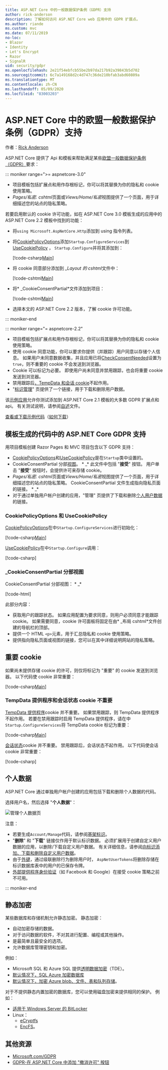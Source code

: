 ```yaml
---
title: ASP.NET Core 中的一般数据保护条例（GDPR）支持
author: rick-anderson
description: 了解如何访问 ASP.NET Core web 应用中的 GDPR 扩展点。
ms.author: riande
ms.custom: mvc
ms.date: 07/11/2019
no-loc:
- Blazor
- Identity
- Let's Encrypt
- Razor
- SignalR
uid: security/gdpr
ms.openlocfilehash: 2e21f54ebfcb55be2b97da217b92a39843b5d702
ms.sourcegitcommit: 6c7a149168d2c4d747c36de210bfab3abd60809a
ms.translationtype: MT
ms.contentlocale: zh-CN
ms.lasthandoff: 05/09/2020
ms.locfileid: "83003203"
---
```

# <a name="eu-general-data-protection-regulation-gdpr-support-in-aspnet-core"></a>ASP.NET Core 中的欧盟一般数据保护条例（GDPR）支持

作者：[Rick Anderson](https://twitter.com/RickAndMSFT)

ASP.NET Core 提供了 Api 和模板来帮助满足某些[欧盟一般数据保护条例（GDPR）](https://ec.europa.eu/info/law/law-topic/data-protection/reform/what-does-general-data-protection-regulation-gdpr-govern_en)要求：

::: moniker range=">= aspnetcore-3.0"

* 项目模板包括扩展点和用作存根标记，你可以将其替换为你的隐私和 cookie 使用策略。
* *Pages/私密. cshtml*页面或*Views/Home/私密*视图提供了一个页面，用于详细描述您的站点的隐私策略。

若要启用默认的 cookie 许可功能，如在 ASP.NET Core 3.0 模板生成的应用中的 ASP.NET Core 2.2 模板中找到的功能：

* 将`using Microsoft.AspNetCore.Http`添加到 using 指令列表。
* 将[CookiePolicyOptions](/dotnet/api/microsoft.aspnetcore.builder.cookiepolicyoptions)添加`Startup.ConfigureServices`到[UseCookiePolicy](/dotnet/api/microsoft.aspnetcore.builder.cookiepolicyappbuilderextensions.usecookiepolicy) ， `Startup.Configure`并将其添加到：

  [!code-csharp[Main](gdpr/sample/RP3.0/Startup.cs?name=snippet1&highlight=12-19,38)]

* 将 cookie 同意部分添加到 *_Layout 的 cshtml*文件中：

  [!code-cshtml[Main](gdpr/sample/RP3.0/Pages/Shared/_Layout.cshtml?name=snippet&highlight=4)]

* 将* \_CookieConsentPartial*文件添加到项目：

  [!code-cshtml[Main](gdpr/sample/RP3.0/Pages/Shared/_CookieConsentPartial.cshtml)]

* 选择本文的 ASP.NET Core 2.2 版本，了解 cookie 许可功能。

::: moniker-end

::: moniker range="= aspnetcore-2.2"

* 项目模板包括扩展点和用作存根标记，你可以将其替换为你的隐私和 cookie 使用策略。
* 使用 cookie 同意功能，你可以要求你提供（并跟踪）用户同意以存储个人信息。 如果用户未同意数据收集，并且应用已将[CheckConsentNeeded](/dotnet/api/microsoft.aspnetcore.builder.cookiepolicyoptions.checkconsentneeded)设置为`true`，则不重要的 cookie 不会发送到浏览器。
* Cookie 可以标记为必要。 即使用户尚未同意并禁用跟踪，也会将重要 cookie 发送到浏览器。
* 禁用跟踪后[，TempData 和会话 cookie](#tempdata)不起作用。
* "[标识管理](#pd)" 页提供了一个链接，用于下载和删除用户数据。

该[示例应用](https://github.com/dotnet/AspNetCore.Docs/tree/live/aspnetcore/security/gdpr/sample)允许你测试添加到 ASP.NET Core 2.1 模板的大多数 GDPR 扩展点和 api。 有关测试说明，请参阅[自述](https://github.com/dotnet/AspNetCore.Docs/tree/live/aspnetcore/security/gdpr/sample)文件。

[查看或下载示例代码](https://github.com/dotnet/AspNetCore.Docs/tree/live/aspnetcore/security/gdpr/sample)（[如何下载](xref:index#how-to-download-a-sample)）

## <a name="aspnet-core-gdpr-support-in-template-generated-code"></a>模板生成的代码中的 ASP.NET Core GDPR 支持

用项目模板创建 Razor Pages 和 MVC 项目包含以下 GDPR 支持：

* [CookiePolicyOptions](/dotnet/api/microsoft.aspnetcore.builder.cookiepolicyoptions)和[UseCookiePolicy](/dotnet/api/microsoft.aspnetcore.builder.cookiepolicyappbuilderextensions.usecookiepolicy)是在`Startup`类中设置的。
* CookieConsentPartial 分部[视图](xref:mvc/views/tag-helpers/builtin-th/partial-tag-helper)。 * \_* 此文件中包括 "**接受**" 按钮。 用户单击 "**接受**" 按钮时，会提供许可来存储 cookie。
* *Pages/私密. cshtml*页面或*Views/Home/私密*视图提供了一个页面，用于详细描述您的站点的隐私策略。 CookieConsentPartial 文件生成指向隐私页面的链接。 * \_*
* 对于通过单独用户帐户创建的应用，"管理" 页提供了下载和删除[个人用户数据](#pd)的链接。

### <a name="cookiepolicyoptions-and-usecookiepolicy"></a>CookiePolicyOptions 和 UseCookiePolicy

[CookiePolicyOptions](/dotnet/api/microsoft.aspnetcore.builder.cookiepolicyoptions)在中`Startup.ConfigureServices`进行初始化：

[!code-csharp[Main](gdpr/sample/Startup.cs?name=snippet1&highlight=14-20)]

[UseCookiePolicy](/dotnet/api/microsoft.aspnetcore.builder.cookiepolicyappbuilderextensions.usecookiepolicy)在中`Startup.Configure`调用：

[!code-csharp[](gdpr/sample/Startup.cs?name=snippet1&highlight=51)]

### <a name="_cookieconsentpartialcshtml-partial-view"></a>\_CookieConsentPartial 分部视图

CookieConsentPartial 分部视图： * \_*

[!code-html[](gdpr/sample/RP2.2/Pages/Shared/_CookieConsentPartial.cshtml)]

此部分内容：

* 获取用户的跟踪状态。 如果应用配置为要求同意，则用户必须同意才能跟踪 cookie。 如果需要同意，cookie 许可面板将固定在由* \_布局 cshtml*文件创建的导航栏的顶部。
* 提供一个 HTML `<p>`元素，用于汇总隐私和 cookie 使用策略。
* 提供指向隐私页面或视图的链接，您可以在其中详细说明网站的隐私策略。

## <a name="essential-cookies"></a>重要 cookie

如果尚未提供存储 cookie 的许可，则仅将标记为 "重要" 的 cookie 发送到浏览器。 以下代码使 cookie 非常重要：

[!code-csharp[Main](gdpr/sample/RP2.2/Pages/Cookie.cshtml.cs?name=snippet1&highlight=5)]

<a name="tempdata"></a>

### <a name="tempdata-provider-and-session-state-cookies-arent-essential"></a>TempData 提供程序和会话状态 cookie 不重要

[TempData 提供程序](xref:fundamentals/app-state#tempdata)cookie 并不重要。 如果禁用跟踪，则 TempData 提供程序不起作用。 若要在禁用跟踪时启用 TempData 提供程序，请在中`Startup.ConfigureServices`将 TempData cookie 标记为重要：

[!code-csharp[Main](gdpr/sample/RP2.2/Startup.cs?name=snippet1)]

[会话状态](xref:fundamentals/app-state)cookie 并不重要。 禁用跟踪后，会话状态不起作用。 以下代码使会话 cookie 非常重要：

[!code-csharp[](gdpr/sample/RP2.2/Startup.cs?name=snippet2)]

<a name="pd"></a>

## <a name="personal-data"></a>个人数据

ASP.NET Core 通过单独用户帐户创建的应用包括下载和删除个人数据的代码。

选择用户名，然后选择 "**个人数据**"：

![管理个人数据页](gdpr/_static/pd.png)

注意：

* 若要生成`Account/Manage`代码，请参阅[基架标识](xref:security/authentication/scaffold-identity)。
* "**删除**" 和 "**下载**" 链接仅作用于默认标识数据。 必须扩展用于创建自定义用户数据的应用，以删除/下载自定义用户数据。 有关详细信息，请参阅[向标识添加、下载和删除自定义用户数据](xref:security/authentication/add-user-data)。
* 由于[外键](https://github.com/aspnet/Identity/blob/release/2.1/src/EF/IdentityUserContext.cs#L152)，通过级联删除行为删除用户时， `AspNetUserTokens`将删除存储在标识数据库表中的用户的已保存令牌。
* [外部提供程序身份验证](xref:security/authentication/social/index)（如 Facebook 和 Google）在接受 cookie 策略之前不可用。

::: moniker-end

## <a name="encryption-at-rest"></a>静态加密

某些数据库和存储机制允许静态加密。 静态加密：

* 自动加密存储的数据。
* 对于访问数据的软件，不对其进行配置、编程或其他操作。
* 是最简单且最安全的选项。
* 允许数据库管理密钥和加密。

例如：

* Microsoft SQL 和 Azure SQL 提供[透明数据加密](/sql/relational-databases/security/encryption/transparent-data-encryption)（TDE）。
* [默认情况下，SQL Azure 加密数据库](https://azure.microsoft.com/updates/newly-created-azure-sql-databases-encrypted-by-default/)
* [默认情况下，加密 Azure blob、文件、表和队列存储](https://azure.microsoft.com/blog/announcing-default-encryption-for-azure-blobs-files-table-and-queue-storage/)。

对于不提供静态内置加密的数据库，您可以使用磁盘加密来提供相同的保护。 例如：

* [适用于 Windows Server 的 BitLocker](/windows/security/information-protection/bitlocker/bitlocker-how-to-deploy-on-windows-server)
* Linux：
  * [eCryptfs](https://launchpad.net/ecryptfs)
  * [EncFS](https://github.com/vgough/encfs)。

## <a name="additional-resources"></a>其他资源

* [Microsoft.com/GDPR](https://www.microsoft.com/trustcenter/Privacy/GDPR)
* [GDPR-在 ASP.NET Core 中添加 "撤消许可" 按钮](https://www.joeaudette.com/blog/2018/08/28/gdpr---adding-a-revoke-consent-button-in-aspnet-core)
